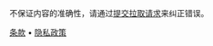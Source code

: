 <p>不保证内容的准确性，请通过<a href="https://github.com/JesperDramsch/python-deadlines/">提交拉取请求</a>来纠正错误。</p>

<a href="{{site.baseurl_root}}{% tl impressum %}">条款</a> • <a href="{{site.baseurl_root}}{% tl privacy-policy %}">隐私政策</a>
